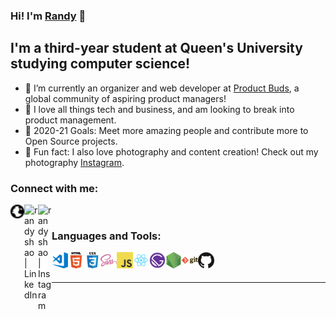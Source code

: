 ### Hi! I'm [Randy][website] 👋

## I'm a third-year student at Queen's University studying computer science!

- 🌱 I’m currently an organizer and web developer at [Product Buds][productbuds], a global community of aspiring product managers!
- 🔭 I love all things tech and business, and am looking to break into product management.
- 📲 2020-21 Goals: Meet more amazing people and contribute more to Open Source projects.
- 📸 Fun fact: I also love photography and content creation! Check out my photography [Instagram][instagram].

### Connect with me:

[<img align="left" alt="randyshao.com" width="22px" src="https://raw.githubusercontent.com/iconic/open-iconic/master/svg/globe.svg" />][website]
[<img align="left" alt="randy shao | LinkedIn" width="22px" src="https://cdn.jsdelivr.net/npm/simple-icons@v3/icons/linkedin.svg" />][linkedin]
[<img align="left" alt="randy shao | Instagram" width="22px" src="https://cdn.jsdelivr.net/npm/simple-icons@v3/icons/instagram.svg" />][instagram]

<br />

### Languages and Tools:

<img align="left" alt="Visual Studio Code" width="26px" src="https://raw.githubusercontent.com/github/explore/80688e429a7d4ef2fca1e82350fe8e3517d3494d/topics/visual-studio-code/visual-studio-code.png" />
<img align="left" alt="HTML5" width="26px" src="https://raw.githubusercontent.com/github/explore/80688e429a7d4ef2fca1e82350fe8e3517d3494d/topics/html/html.png" />
<img align="left" alt="CSS3" width="26px" src="https://raw.githubusercontent.com/github/explore/80688e429a7d4ef2fca1e82350fe8e3517d3494d/topics/css/css.png" />
<img align="left" alt="Sass" width="26px" src="https://raw.githubusercontent.com/github/explore/80688e429a7d4ef2fca1e82350fe8e3517d3494d/topics/sass/sass.png" />
<img align="left" alt="JavaScript" width="26px" src="https://raw.githubusercontent.com/github/explore/80688e429a7d4ef2fca1e82350fe8e3517d3494d/topics/javascript/javascript.png" />
<img align="left" alt="React" width="26px" src="https://raw.githubusercontent.com/github/explore/80688e429a7d4ef2fca1e82350fe8e3517d3494d/topics/react/react.png" />
<img align="left" alt="Gatsby" width="26px" src="https://raw.githubusercontent.com/github/explore/e94815998e4e0713912fed477a1f346ec04c3da2/topics/gatsby/gatsby.png" />
<img align="left" alt="Node.js" width="26px" src="https://raw.githubusercontent.com/github/explore/80688e429a7d4ef2fca1e82350fe8e3517d3494d/topics/nodejs/nodejs.png" />
<img align="left" alt="Git" width="26px" src="https://raw.githubusercontent.com/github/explore/80688e429a7d4ef2fca1e82350fe8e3517d3494d/topics/git/git.png" />
<img align="left" alt="GitHub" width="26px" src="https://raw.githubusercontent.com/github/explore/78df643247d429f6cc873026c0622819ad797942/topics/github/github.png" />

<br />
<br />

---

[website]: https://randyshao.com
[productbuds]: https://productbuds.co
[instagram]: https://instagram.com/shaozr
[linkedin]: https://linkedin.com/in/randyshao
